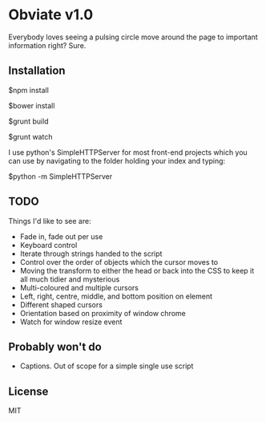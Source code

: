 # Obviate v1.0

Everybody loves seeing a pulsing circle move around the page to important information right? Sure.

## Installation

$npm install

$bower install

$grunt build

$grunt watch

I use python's SimpleHTTPServer for most front-end
projects which you can use by navigating to the folder
holding your index and typing:

$python -m SimpleHTTPServer

## TODO

Things I'd like to see are:

* Fade in, fade out per use
* Keyboard control
* Iterate through strings handed to the script
* Control over the order of objects which the cursor moves to
* Moving the transform to either the head or back into the CSS to keep it all much tidier and mysterious
* Multi-coloured and multiple cursors
* Left, right, centre, middle, and bottom position on element
* Different shaped cursors
* Orientation based on proximity of window chrome
* Watch for window resize event

## Probably won't do

* Captions. Out of scope for a simple single use script  

## License
MIT
